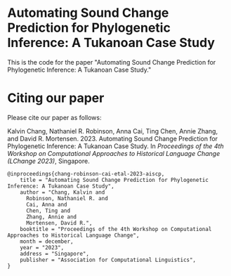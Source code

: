 # Automating Sound Change Prediction for Phylogenetic Inference: A Tukanoan Case Study

This is the code for the paper "Automating Sound Change Prediction for Phylogenetic Inference: A Tukanoan Case Study."


# Citing our paper

Please cite our paper as follows:

Kalvin Chang, Nathaniel R. Robinson, Anna Cai, Ting Chen, Annie Zhang, and David R. Mortensen. 2023. Automating Sound Change Prediction for Phylogenetic Inference: A Tukanoan Case Study. In *Proceedings of the 4th Workshop on Computational Approaches to Historical Language Change (LChange 2023)*, Singapore.

```
@inproceedings{chang-robinson-cai-etal-2023-aiscp,
    title = "Automating Sound Change Prediction for Phylogenetic Inference: A Tukanoan Case Study",
    author = "Chang, Kalvin and
      Robinson, Nathaniel R. and
      Cai, Anna and
      Chen, Ting and
      Zhang, Annie and
      Mortensen, David R.",
    booktitle = "Proceedings of the 4th Workshop on Computational Approaches to Historical Language Change",
    month = december,
    year = "2023",
    address = "Singapore",
    publisher = "Association for Computational Linguistics",
}
```